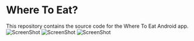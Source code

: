 # Where To Eat?

This repository contains the source code for the Where To Eat Android app. 
![ScreenShot](http://s17.postimg.org/69aqvw2qn/Screenshot_2013_12_03_22_54_40.png)
![ScreenShot](http://s24.postimg.org/p1053zkvp/Screenshot_2013_12_03_22_54_10.png)
![ScreenShot](http://postimg.org/image/e540jw7zz/)
